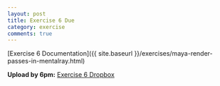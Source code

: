 ```yaml
---
layout: post
title: Exercise 6 Due
category: exercise
comments: true
---
```


[Exercise 6 Documentation]({{ site.baseurl }}/exercises/maya-render-passes-in-mentalray.html)

**Upload by 6pm:** [Exercise 6 Dropbox](https://psu.box.com/signup/collablink/d_6058207193/113696a8f0e644)
